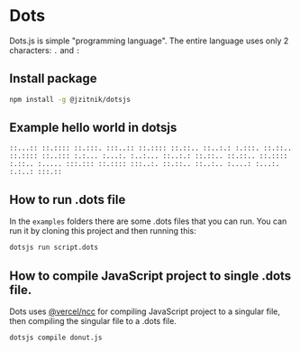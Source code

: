 # Dots

Dots.js is simple "programming language". The entire language uses only 2 characters: `.` and `:`

## Install package

```bash
npm install -g @jzitnik/dotsjs
```

## Example hello world in dotsjs

```
::...:: ::.:::: ::.:::. :::..:: ::.:::: ::.::.. ::..:.: :.:::. ::.::.. ::.:::: ::..::: :.:... :...:. :..:... ::..:.: ::.::.. ::.::.. ::.:::: :.::.. :..... :::.::: ::.:::: :::..:. ::.::.. ::..:.. :....: :...:. :.:..: :::.::
```

## How to run .dots file

In the `examples` folders there are some .dots files that you can run. You can run it by cloning this project and then running this:

```bash
dotsjs run script.dots
```

## How to compile JavaScript project to single .dots file.

Dots uses [@vercel/ncc](https://github.com/vercel/ncc) for compiling JavaScript project to a singular file, then compiling the singular file to a .dots file.

```bash
dotsjs compile donut.js
```
